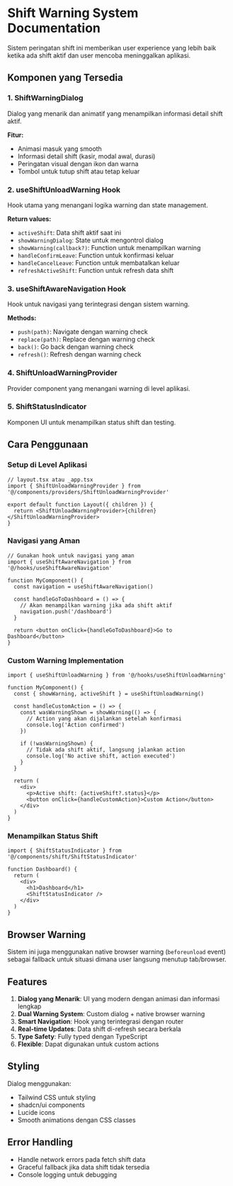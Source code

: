 # Shift Warning System Documentation

Sistem peringatan shift ini memberikan user experience yang lebih baik ketika ada shift aktif dan user mencoba meninggalkan aplikasi.

## Komponen yang Tersedia

### 1. ShiftWarningDialog

Dialog yang menarik dan animatif yang menampilkan informasi detail shift aktif.

**Fitur:**

- Animasi masuk yang smooth
- Informasi detail shift (kasir, modal awal, durasi)
- Peringatan visual dengan ikon dan warna
- Tombol untuk tutup shift atau tetap keluar

### 2. useShiftUnloadWarning Hook

Hook utama yang menangani logika warning dan state management.

**Return values:**

- `activeShift`: Data shift aktif saat ini
- `showWarningDialog`: State untuk mengontrol dialog
- `showWarning(callback?)`: Function untuk menampilkan warning
- `handleConfirmLeave`: Function untuk konfirmasi keluar
- `handleCancelLeave`: Function untuk membatalkan keluar
- `refreshActiveShift`: Function untuk refresh data shift

### 3. useShiftAwareNavigation Hook

Hook untuk navigasi yang terintegrasi dengan sistem warning.

**Methods:**

- `push(path)`: Navigate dengan warning check
- `replace(path)`: Replace dengan warning check
- `back()`: Go back dengan warning check
- `refresh()`: Refresh dengan warning check

### 4. ShiftUnloadWarningProvider

Provider component yang menangani warning di level aplikasi.

### 5. ShiftStatusIndicator

Komponen UI untuk menampilkan status shift dan testing.

## Cara Penggunaan

### Setup di Level Aplikasi

```tsx
// layout.tsx atau _app.tsx
import { ShiftUnloadWarningProvider } from '@/components/providers/ShiftUnloadWarningProvider'

export default function Layout({ children }) {
  return <ShiftUnloadWarningProvider>{children}</ShiftUnloadWarningProvider>
}
```

### Navigasi yang Aman

```tsx
// Gunakan hook untuk navigasi yang aman
import { useShiftAwareNavigation } from '@/hooks/useShiftAwareNavigation'

function MyComponent() {
  const navigation = useShiftAwareNavigation()

  const handleGoToDashboard = () => {
    // Akan menampilkan warning jika ada shift aktif
    navigation.push('/dashboard')
  }

  return <button onClick={handleGoToDashboard}>Go to Dashboard</button>
}
```

### Custom Warning Implementation

```tsx
import { useShiftUnloadWarning } from '@/hooks/useShiftUnloadWarning'

function MyComponent() {
  const { showWarning, activeShift } = useShiftUnloadWarning()

  const handleCustomAction = () => {
    const wasWarningShown = showWarning(() => {
      // Action yang akan dijalankan setelah konfirmasi
      console.log('Action confirmed')
    })

    if (!wasWarningShown) {
      // Tidak ada shift aktif, langsung jalankan action
      console.log('No active shift, action executed')
    }
  }

  return (
    <div>
      <p>Active shift: {activeShift?.status}</p>
      <button onClick={handleCustomAction}>Custom Action</button>
    </div>
  )
}
```

### Menampilkan Status Shift

```tsx
import { ShiftStatusIndicator } from '@/components/shift/ShiftStatusIndicator'

function Dashboard() {
  return (
    <div>
      <h1>Dashboard</h1>
      <ShiftStatusIndicator />
    </div>
  )
}
```

## Browser Warning

Sistem ini juga menggunakan native browser warning (`beforeunload` event) sebagai fallback untuk situasi dimana user langsung menutup tab/browser.

## Features

1. **Dialog yang Menarik**: UI yang modern dengan animasi dan informasi lengkap
2. **Dual Warning System**: Custom dialog + native browser warning
3. **Smart Navigation**: Hook yang terintegrasi dengan router
4. **Real-time Updates**: Data shift di-refresh secara berkala
5. **Type Safety**: Fully typed dengan TypeScript
6. **Flexible**: Dapat digunakan untuk custom actions

## Styling

Dialog menggunakan:

- Tailwind CSS untuk styling
- shadcn/ui components
- Lucide icons
- Smooth animations dengan CSS classes

## Error Handling

- Handle network errors pada fetch shift data
- Graceful fallback jika data shift tidak tersedia
- Console logging untuk debugging
